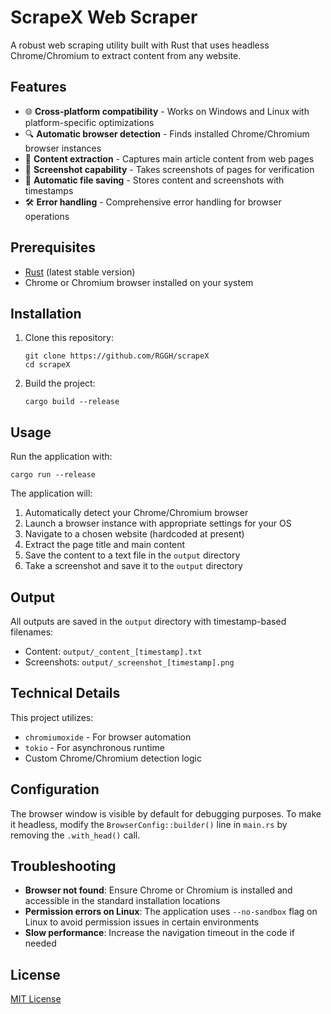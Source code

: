 # ScrapeX Web Scraper

A robust web scraping utility built with Rust that uses headless Chrome/Chromium to extract content from any website.

## Features

- 🌐 **Cross-platform compatibility** - Works on Windows and Linux with platform-specific optimizations
- 🔍 **Automatic browser detection** - Finds installed Chrome/Chromium browser instances
- 📄 **Content extraction** - Captures main article content from web pages
- 📸 **Screenshot capability** - Takes screenshots of pages for verification
- 💾 **Automatic file saving** - Stores content and screenshots with timestamps
- 🛠️ **Error handling** - Comprehensive error handling for browser operations

## Prerequisites

- [Rust](https://www.rust-lang.org/tools/install) (latest stable version)
- Chrome or Chromium browser installed on your system

## Installation

1. Clone this repository:
   ```
   git clone https://github.com/RGGH/scrapeX
   cd scrapeX
   ```

2. Build the project:
   ```
   cargo build --release
   ```

## Usage

Run the application with:

```
cargo run --release
```

The application will:
1. Automatically detect your Chrome/Chromium browser
2. Launch a browser instance with appropriate settings for your OS
3. Navigate to a chosen website (hardcoded at present)
4. Extract the page title and main content
5. Save the content to a text file in the `output` directory
6. Take a screenshot and save it to the `output` directory

## Output

All outputs are saved in the `output` directory with timestamp-based filenames:
- Content: `output/_content_[timestamp].txt`
- Screenshots: `output/_screenshot_[timestamp].png`

## Technical Details

This project utilizes:
- `chromiumoxide` - For browser automation
- `tokio` - For asynchronous runtime
- Custom Chrome/Chromium detection logic

## Configuration

The browser window is visible by default for debugging purposes. To make it headless, modify the `BrowserConfig::builder()` line in `main.rs` by removing the `.with_head()` call.

## Troubleshooting

- **Browser not found**: Ensure Chrome or Chromium is installed and accessible in the standard installation locations
- **Permission errors on Linux**: The application uses `--no-sandbox` flag on Linux to avoid permission issues in certain environments
- **Slow performance**: Increase the navigation timeout in the code if needed

## License

[MIT License](LICENSE)
